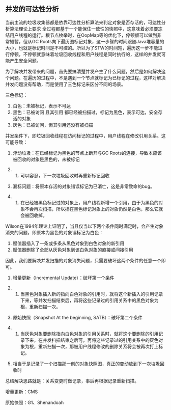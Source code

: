 ## 并发的可达性分析

当前主流的垃圾收集器都是依靠可达性分析算法来判定对象是否存活的，可达性分析算法理论上要求 全过程都基于一个能保住一致性的快照中，这意味着必须要冻结用户线程的运行。根节点枚举时，在OopMap等的优化下，停顿额可以做到非常短暂，但从GC Roots向下遍历图标记对象，这一步骤的时间跟随Java堆容量的大小，也就是标记时间是不可控的。所以为了STW的时间短，遍历这一步不能进行停顿，不停顿就意味着垃圾回收线程和用户线程是同时执行的，这样的并发就可能产生安全问题。

为了解决并发带来的问题，首先要搞清楚并发产生了什么问题，然后是如何解决这个问题。在遍历的过程中，不是遇到一个节点就标记为已标记的过程，这样对解决并发问题没有帮助，而是使用了三色标记来区分不同的场景。

三色标记：

1. 白色：未被标记，表示不可达
2. 黑色：已被访问 且其引用 都已经被扫描过，标记为黑色，表示可达，安全存活的对象
3. 灰色：已被访问，但其引用还没有被扫描



并发条件下，即垃圾回收线程在访问标记的过程中，用户线程在修改引用关系。这可能导致：

1. 浮动垃圾：在已经标记为黑色的节点上断开与GC Roots的连接，导致本应该被回收的对象是黑色的，未被标记

1. 1. 可以容忍，下一次垃圾回收时再重新标记回收

1. 漏标问题：将原本存活的对象错误标记为已消亡，这是非常致命的bug。

1. 1. 在已经被黑色标记过的对象上，用户线程新增一个引用，由于为黑色的对象不会再次扫描，所以挂在黑色标记对象上的对象仍然是白色，那么它就会被回收掉。


Wilson在1994年理论上证明了，当且仅当以下两个条件同时满足时，会产生对象消失的问题，即原本为黑色的对象误标记为白色：

1. 赋值器插入了一条或多条从黑色对象到白色对象的新引用
2. 赋值器删除了全部从灰色对象到该白色对象的直接或间接引用

因此，我们要解决并发扫描的对象消失问题，只需要破坏这两个条件的任意一个即可。

1. 增量更新（Incremental Update）：破坏第一个条件

1. 1. 当黑色对象插入新的指向白色对象的引用时，就将这个新插入的引用记录下来，等并发扫描结束后，再将这些记录过的引用关系中的黑色对象为根，重新扫描一次。

1. 原始快照（Snapshot At the beginning, SATB）：破坏第二个条件

1. 1. 当灰色对象要删除指向白色对象的引用关系时，就将这个要删除的引用记录下来，在并发扫描结束之后可，再将这些记录过的引用关系中的灰色对象为根，重新扫描一次，那被用户线程修改的删除关系将会被再次打上标记。
2. 相当于是记录了一个扫描那一刻的对象快照图，真正的变动放到下一次垃圾回收时

总结解决思路就是：关系变更时做记录，事后再根据记录重新扫描。



增量更新：CMS

原始快照：G1、Shenandoah

